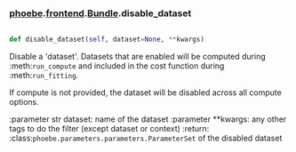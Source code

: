 ### [phoebe](phoebe.md).[frontend](frontend.md).[Bundle](Bundle.md).disable_dataset

```py

def disable_dataset(self, dataset=None, **kwargs)

```



Disable a 'dataset'.  Datasets that are enabled will be computed
during :meth:`run_compute` and included in the cost function
during :meth:`run_fitting`.

If compute is not provided, the dataset will be disabled across all
compute options.

:parameter str dataset: name of the dataset
:parameter **kwargs: any other tags to do the filter
    (except dataset or context)
:return: :class:`phoebe.parameters.parameters.ParameterSet`
    of the disabled dataset

